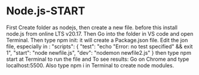 # Node.js-START

First Create folder as nodejs, then create a new file.
before this install node.js from online LTS v20.17. Then Go into the folder in VS code and open Terminal.
Then type npm init: it will create a Package.json file.
Edit the jon file, especially in : "scripts": {
    "test": "echo \"Error: no test specified\" && exit 1",
    "start": "node newfile.js",
    "dev": "nodemon newfile2.js"
  }
then type npm start at Terminal to run the file and To see results: Go on Chrome and type localhost:5500. 
Also type npm i in Terminal to create node modules.

